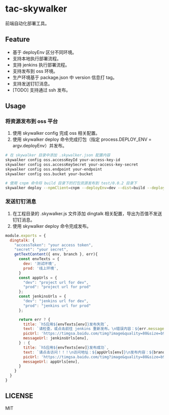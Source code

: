# tac-skywalker

前端自动化部署工具。

## Feature

* 基于 deployEnv 区分不同环境。
* 支持本地执行部署流程。
* 支持 jenkins 执行部署流程。
* 支持发布到 oss 环境。
* 生产环境基于 package.json 中 version 信息打 tag。
* 支持发送钉钉消息。
* [TODO] 支持通过 ssh 发布。

## Usage

### 将资源发布到 oss 平台

1. 使用 skywalker config 完成 oss 相关配置。
2. 使用 skywalker deploy 命令完成打包（指定 process.DEPLOY_ENV = argv.deployEnv）并发布。

```sh
# 在 skywalker 目录中添加 .skywalker.json 配置内容
skywalker config oss.accessKeyId your-access-key-id
skywalker config oss.accessKeySecret your-access-key-secret
skywalker config oss.endpoint your-endpoint
skywalker config oss.bucket your-bucket

# 使用 cnpm 命令将 build 目录下的打包资源发布到 test/0.0.2 目录下
skywalker deploy --npmClient=cnpm --deployEnv=dev --dist=build --deployDirectory=test --deployVersion=0.0.2 
```

### 发送钉钉消息

1. 在工程目录的 .skywalker.js 文件添加 dingtalk 相关配置，导出为否值不发送钉钉消息。
2. 使用 skywalker deploy 命令完成发布。

```js
module.exports = {
  dingtalk: {
    "accessToken": "your access token",
    "secret": "your secret",
    getTextContent({ env, branch }, err){
      const envTexts = {
        dev: '测试环境',
        prod: '线上环境',
      }
      const appUrls = {
        "dev": "project url for dev",
        "prod": "project url for prod"
      };
      const jenkinsUrls = {
        "dev": "jenkins url for dev",
        "prod": "jenkins url for prod"
      };

      return err ? {
        title: `h5应用${envTexts[env]}发布失败`,
        text: `请检查，或点击前往 jenkins 重新发布。\n错误内容：${err.message}`,
        picUrl: 'https://timgsa.baidu.com/timg?image&quality=80&size=b9999_10000&sec=1584196130913&di=aa379191805328395a7e86211f92cb49&imgtype=0&src=http%3A%2F%2Fbpic.588ku.com%2Felement_origin_min_pic%2F01%2F29%2F90%2F03573af86229ae7.jpg',
        messageUrl: jenkinsUrls[env],
      } : {
        title: `h5应用${envTexts[env]}发布成功`,
        text: `请点击访问！！！\n访问地址：${appUrls[env]}\n发布内容：${branch.message}`,
        picUrl: 'https://timgsa.baidu.com/timg?image&quality=80&size=b9999_10000&sec=1584196175766&di=9c0c18c886ea80323fca6de157fd9833&imgtype=0&src=http%3A%2F%2Fbpic.588ku.com%2Felement_origin_min_pic%2F01%2F52%2F93%2F395746b3d7c606e.jpg',
        messageUrl: appUrls[env],
      }
    }
  }
}
```

## LICENSE

MIT
